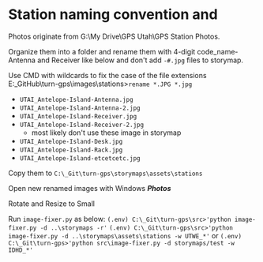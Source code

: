 # Station naming convention and

Photos originate from G:\My Drive\GPS Utah\GPS Station Photos.

Organize them into a folder and rename them with 4-digit code_name-Antenna and Receiver like below and don't add `-#.jpg` files to storymap.

Use CMD with wildcards to fix the case of the file extensions
E:\_GitHub\turn-gps\images\stations>`rename *.JPG *.jpg`

- `UTAI_Antelope-Island-Antenna.jpg`
- `UTAI_Antelope-Island-Antenna-2.jpg`
- `UTAI_Antelope-Island-Receiver.jpg`
- `UTAI_Antelope-Island-Receiver-2.jpg`
  - most likely don't use these image in storymap
- `UTAI_Antelope-Island-Desk.jpg`
- `UTAI_Antelope-Island-Rack.jpg`
- `UTAI_Antelope-Island-etcetcetc.jpg`

Copy them to `C:\_Git\turn-gps\storymaps\assets\stations`

Open new renamed images with Windows _**Photos**_

Rotate and Resize to Small

Run `image-fixer.py` as below:
`(.env) C:\_Git\turn-gps\src>'python image-fixer.py -d ..\storymaps -r'`
`(.env) C:\_Git\turn-gps\src>'python image-fixer.py -d ..\storymaps\assets\stations -w UTWE_*'`
or
`(.env) C:\_Git\turn-gps>'python src\image-fixer.py -d storymaps/test -w IDHD_*'`

